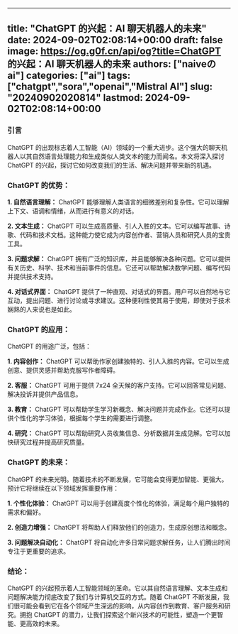 
---
title: "ChatGPT 的兴起：AI 聊天机器人的未来"
date: 2024-09-02T02:08:14+00:00
draft: false
image: https://og.g0f.cn/api/og?title=ChatGPT 的兴起：AI 聊天机器人的未来
authors: ["naiveのai"]
categories: ["ai"]
tags: ["chatgpt","sora","openai","Mistral AI"]
slug: "20240902020814"
lastmod: 2024-09-02T02:08:14+00:00
---
### 引言

ChatGPT 的出现标志着人工智能（AI）领域的一个重大进步。这个强大的聊天机器人以其自然语言处理能力和生成类似人类文本的能力而闻名。本文将深入探讨 ChatGPT 的兴起，探讨它如何改变我们的生活、解决问题并带来新的机遇。

### ChatGPT 的优势：

**1. 自然语言理解：**
ChatGPT 能够理解人类语言的细微差别和复杂性。它可以理解上下文、语调和情绪，从而进行有意义的对话。

**2. 文本生成：**
ChatGPT 可以生成高质量、引人入胜的文本。它可以编写故事、诗歌、代码和技术文档。这种能力使它成为内容创作者、营销人员和研究人员的宝贵工具。

**3. 问题求解：**
ChatGPT 拥有广泛的知识库，并且能够解决各种问题。它可以提供有关历史、科学、技术和当前事件的信息。它还可以帮助解决数学问题、编写代码并提供技术支持。

**4. 对话式界面：**
ChatGPT 提供了一种直观、对话式的界面。用户可以自然地与它互动，提出问题、进行讨论或寻求建议。这种便利性使其易于使用，即使对于技术娴熟的人来说也是如此。

### ChatGPT 的应用：

ChatGPT 的用途广泛，包括：

**1. 内容创作：**
ChatGPT 可以帮助作家创建独特的、引人入胜的内容。它可以生成创意、提供灵感并帮助克服写作者障碍。

**2. 客服：**
ChatGPT 可用于提供 7x24 全天候的客户支持。它可以回答常见问题、解决投诉并提供产品信息。

**3. 教育：**
ChatGPT 可以帮助学生学习新概念、解决问题并完成作业。它还可以提供个性化的学习体验，根据每个学生的需要进行调整。

**4. 研究：**
ChatGPT 可以帮助研究人员收集信息、分析数据并生成见解。它可以加快研究过程并提高研究质量。

### ChatGPT 的未来：

ChatGPT 的未来光明。随着技术的不断发展，它可能会变得更加智能、更强大。预计它将继续在以下领域发挥重要作用：

**1. 个性化体验：**
ChatGPT 可以用于创建高度个性化的体验，满足每个用户独特的需求和偏好。

**2. 创造力增强：**
ChatGPT 将帮助人们释放他们的创造力，生成原创想法和概念。

**3. 问题解决自动化：**
ChatGPT 将自动化许多日常问题求解任务，让人们腾出时间专注于更重要的追求。

### 结论：

ChatGPT 的兴起预示着人工智能领域的革命。它以其自然语言理解、文本生成和问题解决能力彻底改变了我们与计算机交互的方式。随着 ChatGPT 不断发展，我们很可能会看到它在各个领域产生深远的影响，从内容创作到教育、客户服务和研究。拥抱 ChatGPT 的潜力，让我们探索这个新兴技术的可能性，塑造一个更智能、更高效的未来。